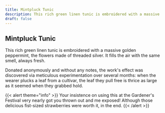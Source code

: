 ```yaml
---
title: Mintpluck Tunic
description: This rich green linen tunic is embroidered with a massive golden peppermint, the flowers made of...
draft: false
---
```


## Mintpluck Tunic

This rich green linen tunic is embroidered with a massive golden peppermint, the flowers made of
threaded silver. It fills the air with the same smell, always fresh.

Donated anonymously and without any notes, the work's effect was discovered via meticulous
experimentation over several months: when the wearer plucks a leaf from a cultivar, the leaf
they pull free is thrice as large as it seemed when they grabbed hold.

{{< alert theme="info" >}}
Your insistence on using this at the Gardener's Festival very nearly got you thrown out and me
exposed! Although those delicious fist-sized strawberries were worth it, in the end.
{{< /alert >}}
